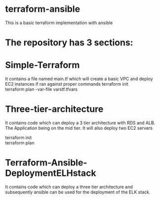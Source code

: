 # terraform-ansible
This is a basic terraform implementation with ansible

# The repository has 3 sections:

# Simple-Terraform

It contains a file named main.tf which will create a basic VPC and deploy EC2 instances if ran against proper commands
terraform init<br>
terraform plan -var-file varstf.tfvars

# Three-tier-architecture

It contains code which can deploy a 3 tier architecture with RDS and ALB. The Application being on the mid tier.
It will also deploy two EC2 servers

terraform init
<br>
terraform plan

# Terraform-Ansible-DeploymentELHstack

It contains code which can deploy a three tier architecture and subsequently ansible can be used for the deployment of the ELK stack.
